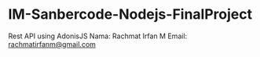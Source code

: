 # IM-Sanbercode-Nodejs-FinalProject
Rest API using AdonisJS
Nama: Rachmat Irfan M
Email: rachmatirfanm@gmail.com


